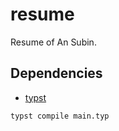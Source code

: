# resume

Resume of An Subin.

## Dependencies

- [typst]

```bash
typst compile main.typ
```

[typst]: https://github.com/typst/typst
